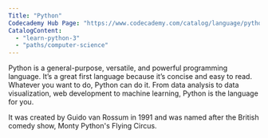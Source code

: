 ```yaml
---
Title: "Python"
Codecademy Hub Page: "https://www.codecademy.com/catalog/language/python" 
CatalogContent:
  - "learn-python-3"
  - "paths/computer-science"
---
```


Python is a general-purpose, versatile, and powerful programming language. It’s a great first language because it’s concise and easy to read. Whatever you want to do, Python can do it. From data analysis to data visualization, web development to machine learning, Python is the language for you. 

It was created by Guido van Rossum in 1991 and was named after the British comedy show, Monty Python's Flying Circus.
